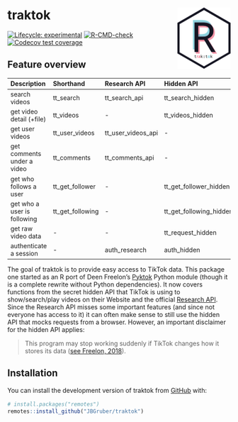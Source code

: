 
<!-- README.md is generated from README.Rmd. Please edit that file -->

# traktok <img src="man/figures/logo.png" align="right" height="138" alt="" />

<!-- badges: start -->

[![Lifecycle:
experimental](https://img.shields.io/badge/lifecycle-experimental-orange.svg)](https://lifecycle.r-lib.org/articles/stages.html#experimental)
[![R-CMD-check](https://github.com/JBGruber/traktok/actions/workflows/R-CMD-check.yaml/badge.svg)](https://github.com/JBGruber/traktok/actions/workflows/R-CMD-check.yaml)
[![Codecov test
coverage](https://codecov.io/gh/JBGruber/traktok/branch/main/graph/badge.svg)](https://codecov.io/gh/JBGruber/traktok?branch=main)
<!-- badges: end -->

## Feature overview

| Description                 | Shorthand        | Research API       | Hidden API              |
|:----------------------------|:-----------------|:-------------------|:------------------------|
| search videos               | tt_search        | tt_search_api      | tt_search_hidden        |
| get video detail (+file)    | tt_videos        | \-                 | tt_videos_hidden        |
| get user videos             | tt_user_videos   | tt_user_videos_api | \-                      |
| get comments under a video  | tt_comments      | tt_comments_api    | \-                      |
| get who follows a user      | tt_get_follower  | \-                 | tt_get_follower_hidden  |
| get who a user is following | tt_get_following | \-                 | tt_get_following_hidden |
| get raw video data          | \-               | \-                 | tt_request_hidden       |
| authenticate a session      | \-               | auth_research      | auth_hidden             |

The goal of traktok is to provide easy access to TikTok data. This
package one started as an R port of Deen Freelon’s
[Pyktok](https://github.com/dfreelon/pyktok) Python module (though it is
a complete rewrite without Python dependencies). It now covers functions
from the secret hidden API that TikTok is using to show/search/play
videos on their Website and the official [Research
API](https://developers.tiktok.com/products/research-api/). Since the
Research API misses some important features (and since not everyone has
access to it) it can often make sense to still use the hidden API that
mocks requests from a browser. However, an important disclaimer for the
hidden API applies:

> This program may stop working suddenly if TikTok changes how it stores
> its data ([see Freelon,
> 2018](https://osf.io/preprints/socarxiv/56f4q/)).

## Installation

You can install the development version of traktok from
[GitHub](https://github.com/) with:

``` r
# install.packages("remotes")
remotes::install_github("JBGruber/traktok")
```
